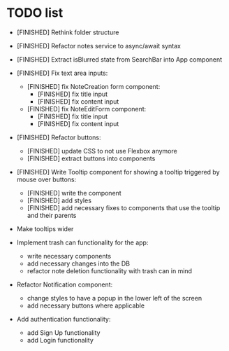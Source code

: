 # TODO list

- [FINISHED] Rethink folder structure
- [FINISHED] Refactor notes service to async/await syntax
- [FINISHED] Extract isBlurred state from SearchBar into App component

- [FINISHED] Fix text area inputs:
  - [FINISHED] fix NoteCreation form component:
    - [FINISHED] fix title input
    - [FINISHED] fix content input
  - [FINISHED] fix NoteEditForm component:
    - [FINISHED] fix title input
    - [FINISHED] fix content input

- [FINISHED] Refactor buttons:
  - [FINISHED] update CSS to not use Flexbox anymore
  - [FINISHED] extract buttons into components

- [FINISHED] Write Tooltip component for showing a tooltip triggered by mouse over buttons:
  - [FINISHED] write the component
  - [FINISHED] add styles
  - [FINISHED] add necessary fixes to components that use the tooltip and their parents

- Make tooltips wider

- Implement trash can functionality for the app:
  - write necessary components
  - add necessary changes into the DB
  - refactor note deletion functionality with trash can in mind

- Refactor Notification component:
  - change styles to have a popup in the lower left of the screen
  - add necessary buttons where applicable

- Add authentication functionality:
  - add Sign Up functionality
  - add Login functionality